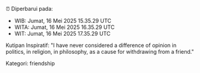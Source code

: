 ⏰ Diperbarui pada:
- WIB: Jumat, 16 Mei 2025 15.35.29 UTC
- WITA: Jumat, 16 Mei 2025 16.35.29 UTC
- WIT: Jumat, 16 Mei 2025 17.35.29 UTC

Kutipan Inspiratif:
"I have never considered a difference of opinion in politics, in religion, in philosophy, as a cause for withdrawing from a friend."


Kategori: friendship

